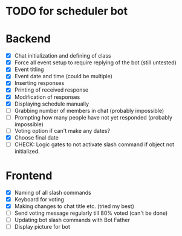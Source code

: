 # TODO for scheduler bot
# Backend
- [x] Chat initialization and defining of class
- [x] Force all event setup to require replying of the bot (still untested)
- [x] Event titling
- [x] Event date and time (could be multiple)
- [x] Inserting responses
- [x] Printing of received response
- [x] Modification of responses
- [x] Displaying schedule manually
- [ ] Grabbing number of members in chat (probably impossible)
- [ ] Prompting how many people have not yet responded (probably impossible)
- [ ] Voting option if can't make any dates?
- [x] Choose final date
- [ ] CHECK: Logic gates to not activate slash command if object not initialized.

# Frontend
- [x] Naming of all slash commands
- [x] Keyboard for voting
- [x] Making changes to chat title etc. (tried my best)
- [ ] Send voting message regularly till 80% voted (can't be done)
- [ ] Updating bot slash commands with Bot Father
- [ ] Display picture for bot